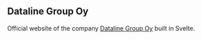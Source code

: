 ## Dataline Group Oy

Official website of the company [Dataline Group Oy](https://www.dataline.fi) built in Svelte.
